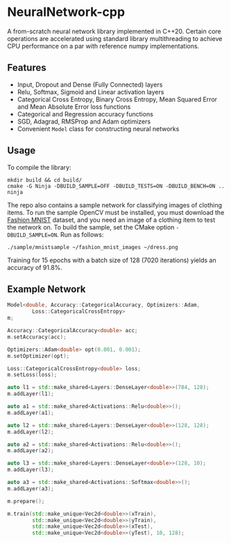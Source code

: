 # NeuralNetwork-cpp

A from-scratch neural network library implemented in C++20. Certain core operations are accelerated using standard library multithreading to achieve CPU performance on a par with reference numpy implementations.

## Features

- Input, Dropout and Dense (Fully Connected) layers
- Relu, Softmax, Sigmoid and Linear activation layers
- Categorical Cross Entropy, Binary Cross Entropy, Mean Squared Error and Mean Absolute Error loss functions
- Categorical and Regression accuracy functions
- SGD, Adagrad, RMSProp and Adam optimizers
- Convenient `Model` class for constructing neural networks

## Usage

To compile the library:

```shell
mkdir build && cd build/
cmake -G Ninja -DBUILD_SAMPLE=OFF -DBUILD_TESTS=ON -DBUILD_BENCH=ON ..
ninja
```

The repo also contains a sample network for classifying images of clothing items. To run the sample OpenCV must be installed, you must download the [Fashion MNIST](https://www.kaggle.com/datasets/samihatna/fashion-mnist) dataset, and you need an image of a clothing item to test the network on. To build the sample, set the CMake option `-DBUILD_SAMPLE=ON`. Run as follows:

```shell
./sample/mnistsample ~/fashion_mnist_images ~/dress.png
```

Training for 15 epochs with a batch size of 128 (7020 iterations) yields an accuracy of 91.8%.

## Example Network

```cpp
Model<double, Accuracy::CategoricalAccuracy, Optimizers::Adam,
        Loss::CategoricalCrossEntropy>
m;

Accuracy::CategoricalAccuracy<double> acc;
m.setAccuracy(acc);

Optimizers::Adam<double> opt(0.001, 0.001);
m.setOptimizer(opt);

Loss::CategoricalCrossEntropy<double> loss;
m.setLoss(loss);

auto l1 = std::make_shared<Layers::DenseLayer<double>>(784, 128);
m.addLayer(l1);

auto a1 = std::make_shared<Activations::Relu<double>>();
m.addLayer(a1);

auto l2 = std::make_shared<Layers::DenseLayer<double>>(128, 128);
m.addLayer(l2);

auto a2 = std::make_shared<Activations::Relu<double>>();
m.addLayer(a2);

auto l3 = std::make_shared<Layers::DenseLayer<double>>(128, 10);
m.addLayer(l3);

auto a3 = std::make_shared<Activations::Softmax<double>>();
m.addLayer(a3);

m.prepare();

m.train(std::make_unique<Vec2d<double>>(xTrain),
        std::make_unique<Vec2d<double>>(yTrain),
        std::make_unique<Vec2d<double>>(xTest),
        std::make_unique<Vec2d<double>>(yTest), 10, 128);
```
